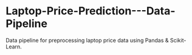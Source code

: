 # Laptop-Price-Prediction---Data-Pipeline
Data pipeline for preprocessing laptop price data using Pandas &amp; Scikit-Learn.
